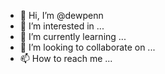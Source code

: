 - 👋 Hi, I’m @dewpenn
- 👀 I’m interested in ...
- 🌱 I’m currently learning ...
- 💞️ I’m looking to collaborate on ...
- 📫 How to reach me ...

<!---
dewpenn/dewpenn is a ✨ special ✨ repository because its `README.md` (this file) appears on your GitHub profile.
You can click the Preview link to take a look at your changes.
--->
